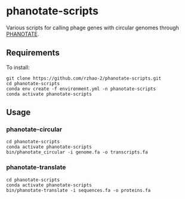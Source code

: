 # phanotate-scripts
Various scripts for calling phage genes with circular genomes through [PHANOTATE](https://github.com/deprekate/PHANOTATE).

## Requirements
To install:
```
git clone https://github.com/rzhao-2/phanotate-scripts.git
cd phanotate-scripts
conda env create -f environment.yml -n phanotate-scripts
conda activate phanotate-scripts
```

## Usage

### phanotate-circular
```
cd phanotate-scripts
conda activate phanotate-scripts
bin/phanotate_circular -i genome.fa -o transcripts.fa
```
### phanotate-translate
```
cd phanotate-scripts
conda activate phanotate-scripts
bin/phanotate-translate -i sequences.fa -o proteins.fa
```
